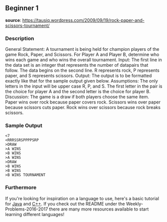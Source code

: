 ## Beginner 1
__source__:
https://tausiq.wordpress.com/2009/09/19/rock-paper-and-scissors-tournament/


### Description
General Statement: A tournament is being held for champion players of the game Rock, Paper, and Scissors. For Player A and Player B, determine who wins each game and who wins the overall tournament.
Input: The first line in the data set is an integer that represents the number of datapairs that follow. The data begins on the second line. R represents rock, P represents paper, and S represents scissors.
Output: The output is to be formatted exactly like that for the sample output given below.
Assumptions: The only letters in the input will be upper case R, P, and S. The first letter in the pair is the choice for player A and the second letter is the choice for player B.
Discussion: The game is a draw if both players choose the same item. Paper wins over rock because paper covers rock. Scissors wins over paper because scissors cuts paper. Rock wins over scissors because rock breaks scissors.

### Sample Output
```
<7
<RRRSSRSPPPPSRP
>DRAW
>A WINS
>B WINS
>A WINS
>DRAW
>B WINS
>B WINS
>B WINS TOURNAMENT
```

### Furthermore
If you're looking for inspiration on a language to use, here's a basic tutorial
for [Java](http://www.codeproject.com/Articles/2853/Java-Basics-Input-and-Output)
and [C++](http://www.cplusplus.com/doc/tutorial/basic_io/).  If you check out
the README under the Weekly-Problems-2016-2017 there are many more resources
available to start learning different languages!
